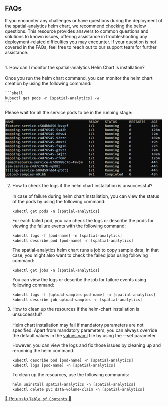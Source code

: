 ## FAQs

If you encounter any challenges or have questions during the deployment of the spatial-analytics helm chart, we recommend
checking the below questions. This resource provides answers to common questions and solutions to known issues, offering
assistance in troubleshooting any deployment-related difficulties you may encounter. If your question is not covered in
the FAQs, feel free to reach out to our support team for further assistance.

<br>
1. How can I monitor the spatial-analytics Helm Chart is installation?
   <br><br>
   Once you run the helm chart command, you can monitor the helm chart creation by using the following command:

    ```shell
    kubectl get pods -n [spatial-analytics] -w
    ```

Please wait for all the service pods to be in the running stage:  

![pods.png](../../images/pods.png)

2. How to check the logs if the helm chart installation is unsuccessful?
   <br><br>
   In case of failure during helm chart installation, you can view the status of the pods by using the following
   command:

   ```shell
   kubectl get pods -n [spatial-analytics]
   ```
   For each failed pod, you can check the logs or describe the pods for viewing the failure events with the following
   command:

   ```shell
   kubectl logs -f [pod-name] -n [spatial-analytics]
   kubectl describe pod [pod-name] -n [spatial-analytics]
   ```

   The spatial-analytics helm chart runs a job to copy sample data, in that case, you might also want to check the failed jobs using
   following command:
   ```shell
   kubectl get jobs -n [spatial-analytics]
   ```
   You can view the logs or describe the job for failure events using following command:
   ```shell
   kubectl logs -f [upload-samples-pod-name] -n [spatial-analytics]
   kubectl describe job upload-samples -n [spatial-analytics]
   ```
3. How to clean up the resources if the helm-chart installation is unsuccessful?
   <br><br>
   Helm chart installation may fail if mandatory parameters are not specified. Apart from mandatory parameters, you can always override the default values in
   the [values.yaml](../../charts/spatial-cloud-native/values.yaml) file by using the --set parameter.

   However, you can view the logs and fix those issues by cleaning up and rerunning the helm command.  
   
    ```shell
    kubectl describe pod [pod-name] -n [spatial-analytics]
    kubectl logs [pod-name] -n [spatial-analytics]
    ```

   To clean up the resources, use the following commands:
    ```shell
    helm uninstall spatial-analytics -n [spatial-analytics]
    kubectl delete pvc data-volume-claim -n [spatial-analytics]
    ```

[🔗 Return to `Table of Contents` 🔗](../../README.md#miscellaneous)